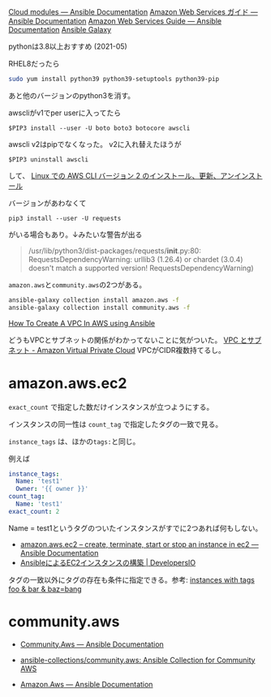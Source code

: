 [Cloud modules — Ansible Documentation](https://docs.ansible.com/ansible/2.9_ja/modules/list_of_cloud_modules.html#amazon)
[Amazon Web Services ガイド — Ansible Documentation](https://docs.ansible.com/ansible/2.9_ja/scenario_guides/guide_aws.html)
[Amazon Web Services Guide — Ansible Documentation](https://docs.ansible.com/ansible/latest/scenario_guides/guide_aws.html)
[Ansible Galaxy](https://galaxy.ansible.com/community/aws)

pythonは3.8以上おすすめ (2021-05)

RHEL8だったら

```sh
sudo yum install python39 python39-setuptools python39-pip
```

あと他のバージョンのpython3を消す。

awscliがv1でper userに入ってたら

```
$PIP3 install --user -U boto boto3 botocore awscli
```

awscli v2はpipでなくなった。
v2に入れ替えたほうが

```
$PIP3 uninstall awscli
```

して、
[Linux での AWS CLI バージョン 2 のインストール、更新、アンインストール](https://docs.aws.amazon.com/ja_jp/cli/latest/userguide/install-cliv2-linux.html)

バージョンがあわなくて

```
pip3 install --user -U requests
```

がいる場合もあり。↓みたいな警告が出る

> /usr/lib/python3/dist-packages/requests/**init**.py:80: RequestsDependencyWarning: urllib3 (1.26.4) or chardet (3.0.4) doesn't
> match a supported version!
> RequestsDependencyWarning)

`amazon.aws`と`community.aws`の2つがある。

```sh
ansible-galaxy collection install amazon.aws -f
ansible-galaxy collection install community.aws -f
```

[How To Create A VPC In AWS using Ansible](https://www.infinitypp.com/ansible/create-vpc-ansible-aws/)

どうもVPCとサブネットの関係がわかってないことに気がついた。
[VPC とサブネット \- Amazon Virtual Private Cloud](https://docs.aws.amazon.com/ja_jp/vpc/latest/userguide/VPC_Subnets.html)
VPCがCIDR複数持てるし。

# amazon.aws.ec2

`exact_count`
で指定した数だけインスタンスが立つようにする。

インスタンスの同一性は
`count_tag`
で指定したタグの一致で見る。

`instance_tags`
は、ほかの`tags:`と同じ。

例えば

```yaml
instance_tags:
  Name: 'test1'
  Owner: '{{ owner }}'
count_tag:
  Name: 'test1'
exact_count: 2
```

Name = test1というタグのついたインスタンスがすでに2つあれば何もしない。

- [amazon\.aws\.ec2 – create, terminate, start or stop an instance in ec2 — Ansible Documentation](https://docs.ansible.com/ansible/latest/collections/amazon/aws/ec2_module.html)
- [AnsibleによるEC2インスタンスの構築 \| DevelopersIO](https://dev.classmethod.jp/articles/ec2_using_ansible/#toc-4)

タグの一致以外にタグの存在も条件に指定できる。参考:
[instances with tags foo & bar & baz=bang](https://docs.ansible.com/ansible/latest/collections/amazon/aws/ec2_module.html#examples)

# community.aws

- [Community.Aws — Ansible Documentation](https://docs.ansible.com/ansible/latest/collections/community/aws/index.html)
- [ansible\-collections/community\.aws: Ansible Collection for Community AWS](https://github.com/ansible-collections/community.aws)

- [Amazon\.Aws — Ansible Documentation](https://docs.ansible.com/ansible/latest/collections/amazon/aws/index.html)
